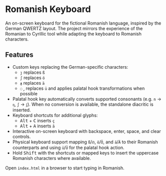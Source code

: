 # Romanish Keyboard

An on-screen keyboard for the fictional Romanish language, inspired by the German QWERTZ layout. The project mirrors the experience of the Romanian to Cyrillic tool while adapting the keyboard to Romanish characters.

## Features

- Custom keys replacing the German-specific characters:
  - `ȷ` replaces `ß`
  - `ʃ` replaces `ö`
  - `ꙟ` replaces `ä`
  - `◌̡` replaces `ü` and applies palatal hook transformations when possible
- Palatal hook key automatically converts supported consonants (e.g. `n` → `ᶇ`, `ʃ` → `ᶋ`). When no conversion is available, the standalone diacritic is inserted.
- Keyboard shortcuts for additional glyphs:
  - <kbd>Alt</kbd> + <kbd>C</kbd> inserts `ç`
  - <kbd>Alt</kbd> + <kbd>A</kbd> inserts `ă`
- Interactive on-screen keyboard with backspace, enter, space, and clear controls.
- Physical keyboard support mapping `ß`/`ẞ`, `ö`/`Ö`, and `ä`/`Ä` to their Romanish counterparts and using `ü`/`Ü` for the palatal hook action.
- Hold <kbd>Shift</kbd> with the shortcuts or mapped keys to insert the uppercase Romanish characters where available.

Open `index.html` in a browser to start typing in Romanish.
